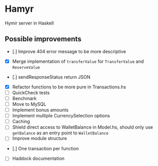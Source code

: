 Hamyr
=====

Hymir server in Haskell

Possible improvements
---------------------
 - [.] Improve 404 error message to be more descriptive
 - [x] Merge implementation of `transferValue` for `TransferValue` and `ReserveValue`
 - [.] sendResponseStatus return JSON
 - [x] Refactor functions to be more pure in Transactions.hs
 - [ ] QuickCheck tests
 - [ ] Benchmark
 - [ ] Move to MySQL
 - [ ] Implement bonus amounts
 - [ ] Implement multiple CurrencySelection options
 - [ ] Caching
 - [ ] Shield direct access to WalletBalance in Model.hs, should only use
       `getBalance` as an entry point to `WalletBalance`
 - [ ] Improve module structure
 - [.] One transaction per function
 - [ ] Haddock documentation
